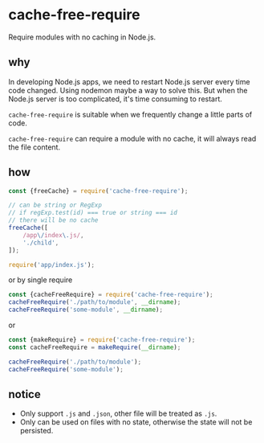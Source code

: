 # cache-free-require

Require modules with no caching in Node.js.

## why

In developing Node.js apps, we need to restart Node.js server every time code changed. Using nodemon maybe a way to solve this. But when the Node.js server is too complicated, it's time consuming to restart.

`cache-free-require` is suitable when we frequently change a little parts of code.

`cache-free-require` can require a module with no cache, it will always read the file content.

## how

```javascript
const {freeCache} = require('cache-free-require');

// can be string or RegExp
// if regExp.test(id) === true or string === id
// there will be no cache
freeCache([
    /app\/index\.js/,
    './child',
]);

require('app/index.js');
```

or by single require

```javascript
const {cacheFreeRequire} = require('cache-free-require');
cacheFreeRequire('./path/to/module', __dirname);
cacheFreeRequire('some-module', __dirname);
```

or

```javascript
const {makeRequire} = require('cache-free-require');
const cacheFreeRequire = makeRequire(__dirname);

cacheFreeRequire('./path/to/module');
cacheFreeRequire('some-module');
```

## notice

- Only support `.js` and `.json`, other file will be treated as `.js`.
- Only can be used on files with no state, otherwise the state will not be persisted.